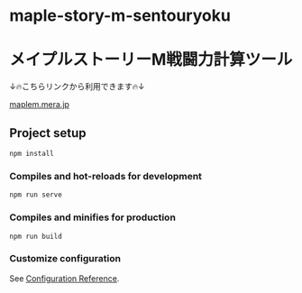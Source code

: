 # maple-story-m-sentouryoku
# メイプルストーリーM戦闘力計算ツール

↓🔥こちらリンクから利用できます🔥↓

[maplem.mera.jp](aplem.mera.jp)

## Project setup
```
npm install
```

### Compiles and hot-reloads for development
```
npm run serve
```

### Compiles and minifies for production
```
npm run build
```

### Customize configuration
See [Configuration Reference](https://cli.vuejs.org/config/).
